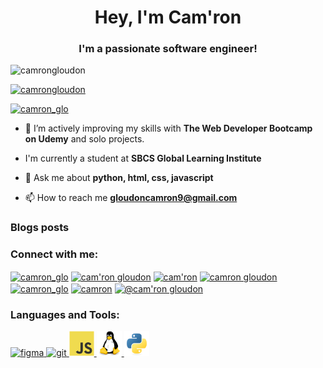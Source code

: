 <h1 align="center">Hey, I'm Cam'ron</h1>
<h3 align="center">I'm a passionate software engineer!</h3>

<p align="left"> <img src="https://komarev.com/ghpvc/?username=camrongloudon&label=Profile%20views&color=0e75b6&style=flat" alt="camrongloudon" /> </p>

<p align="left"> <a href="https://github.com/ryo-ma/github-profile-trophy"><img src="https://github-profile-trophy.vercel.app/?username=camrongloudon" alt="camrongloudon" /></a> </p>

<p align="left"> <a href="https://twitter.com/camron_glo" target="blank"><img src="https://img.shields.io/twitter/follow/camron_glo?logo=twitter&style=for-the-badge" alt="camron_glo" /></a> </p>

- 🌱 I’m actively improving my skills with **The Web Developer Bootcamp on Udemy** and solo projects.

- I'm currently a student at **SBCS Global Learning Institute**

- 💬 Ask me about **python, html, css, javascript**

- 📫 How to reach me **gloudoncamron9@gmail.com**

### Blogs posts
<!-- BLOG-POST-LIST:START -->
<!-- BLOG-POST-LIST:END -->

<h3 align="left">Connect with me:</h3>
<p align="left">
<a href="https://twitter.com/camron_glo" target="blank"><img align="center" src="https://raw.githubusercontent.com/rahuldkjain/github-profile-readme-generator/master/src/images/icons/Social/twitter.svg" alt="camron_glo" height="30" width="40" /></a>
<a href="https://linkedin.com/in/cam'ron gloudon" target="blank"><img align="center" src="https://raw.githubusercontent.com/rahuldkjain/github-profile-readme-generator/master/src/images/icons/Social/linked-in-alt.svg" alt="cam'ron gloudon" height="30" width="40" /></a>
<a href="https://stackoverflow.com/users/cam'ron" target="blank"><img align="center" src="https://raw.githubusercontent.com/rahuldkjain/github-profile-readme-generator/master/src/images/icons/Social/stack-overflow.svg" alt="cam'ron" height="30" width="40" /></a>
<a href="https://fb.com/camron gloudon" target="blank"><img align="center" src="https://raw.githubusercontent.com/rahuldkjain/github-profile-readme-generator/master/src/images/icons/Social/facebook.svg" alt="camron gloudon" height="30" width="40" /></a>
<a href="https://instagram.com/camron_glo" target="blank"><img align="center" src="https://raw.githubusercontent.com/rahuldkjain/github-profile-readme-generator/master/src/images/icons/Social/instagram.svg" alt="camron_glo" height="30" width="40" /></a>
<a href="https://dribbble.com/camron" target="blank"><img align="center" src="https://raw.githubusercontent.com/rahuldkjain/github-profile-readme-generator/master/src/images/icons/Social/dribbble.svg" alt="camron" height="30" width="40" /></a>
<a href="https://medium.com/@cam'ron gloudon" target="blank"><img align="center" src="https://raw.githubusercontent.com/rahuldkjain/github-profile-readme-generator/master/src/images/icons/Social/medium.svg" alt="@cam'ron gloudon" height="30" width="40" /></a>
</p>

<h3 align="left">Languages and Tools:</h3>
<p align="left"> <a href="https://www.figma.com/" target="_blank" rel="noreferrer"> <img src="https://www.vectorlogo.zone/logos/figma/figma-icon.svg" alt="figma" width="40" height="40"/> </a> <a href="https://git-scm.com/" target="_blank" rel="noreferrer"> <img src="https://www.vectorlogo.zone/logos/git-scm/git-scm-icon.svg" alt="git" width="40" height="40"/> </a> <a href="https://developer.mozilla.org/en-US/docs/Web/JavaScript" target="_blank" rel="noreferrer"> <img src="https://raw.githubusercontent.com/devicons/devicon/master/icons/javascript/javascript-original.svg" alt="javascript" width="40" height="40"/> </a> <a href="https://www.linux.org/" target="_blank" rel="noreferrer"> <img src="https://raw.githubusercontent.com/devicons/devicon/master/icons/linux/linux-original.svg" alt="linux" width="40" height="40"/> </a> <a href="https://www.python.org" target="_blank" rel="noreferrer"> <img src="https://raw.githubusercontent.com/devicons/devicon/master/icons/python/python-original.svg" alt="python" width="40" height="40"/> </a> </p>
